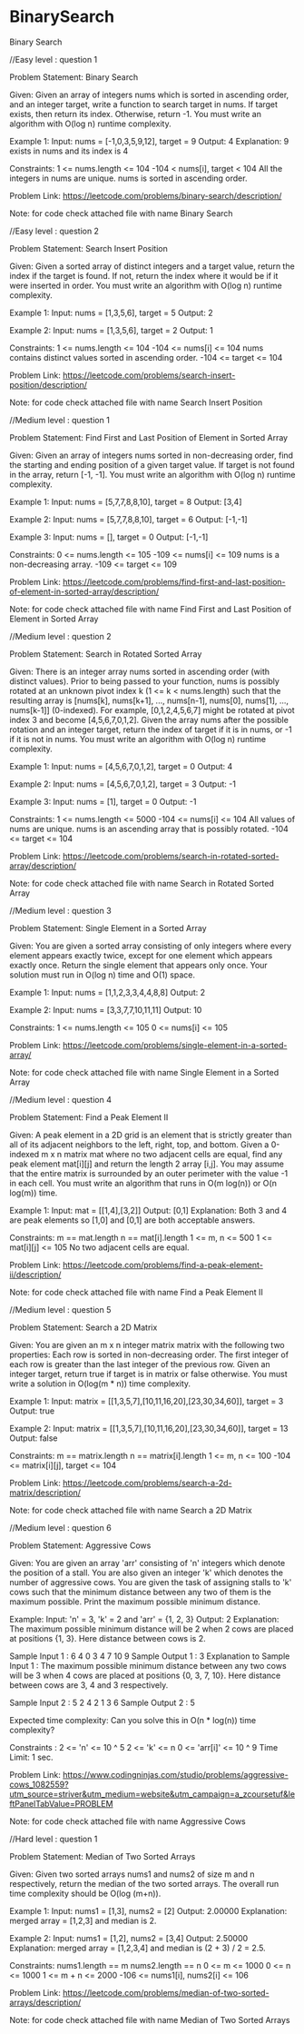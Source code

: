 # BinarySearch
Binary Search

//Easy level : question 1

Problem Statement: Binary Search

Given:
Given an array of integers nums which is sorted in ascending order, and an integer target, write a function to search target in nums. If target exists, then return its index. Otherwise, return -1.
You must write an algorithm with O(log n) runtime complexity.

Example 1:
Input: nums = [-1,0,3,5,9,12], target = 9
Output: 4
Explanation: 9 exists in nums and its index is 4

Constraints:
1 <= nums.length <= 104
-104 < nums[i], target < 104
All the integers in nums are unique.
nums is sorted in ascending order.

Problem Link: https://leetcode.com/problems/binary-search/description/

Note: for code check attached file with name Binary Search

//Easy level : question 2

Problem Statement: Search Insert Position

Given:
Given a sorted array of distinct integers and a target value, return the index if the target is found. If not, return the index where it would be if it were inserted in order.
You must write an algorithm with O(log n) runtime complexity.

Example 1:
Input: nums = [1,3,5,6], target = 5
Output: 2

Example 2:
Input: nums = [1,3,5,6], target = 2
Output: 1

Constraints:
1 <= nums.length <= 104
-104 <= nums[i] <= 104
nums contains distinct values sorted in ascending order.
-104 <= target <= 104

Problem Link: https://leetcode.com/problems/search-insert-position/description/

Note: for code check attached file with name Search Insert Position


//Medium level : question 1

Problem Statement: Find First and Last Position of Element in Sorted Array

Given:
Given an array of integers nums sorted in non-decreasing order, find the starting and ending position of a given target value.
If target is not found in the array, return [-1, -1].
You must write an algorithm with O(log n) runtime complexity.

Example 1:
Input: nums = [5,7,7,8,8,10], target = 8
Output: [3,4]

Example 2:
Input: nums = [5,7,7,8,8,10], target = 6
Output: [-1,-1]

Example 3:
Input: nums = [], target = 0
Output: [-1,-1]
 
Constraints:
0 <= nums.length <= 105
-109 <= nums[i] <= 109
nums is a non-decreasing array.
-109 <= target <= 109

Problem Link: https://leetcode.com/problems/find-first-and-last-position-of-element-in-sorted-array/description/

Note: for code check attached file with name Find First and Last Position of Element in Sorted Array

//Medium level : question 2

Problem Statement: Search in Rotated Sorted Array

Given:
There is an integer array nums sorted in ascending order (with distinct values).
Prior to being passed to your function, nums is possibly rotated at an unknown pivot index k (1 <= k < nums.length) such that the resulting array is [nums[k], nums[k+1], ..., nums[n-1], nums[0], nums[1], ..., nums[k-1]] (0-indexed). For example, [0,1,2,4,5,6,7] might be rotated at pivot index 3 and become [4,5,6,7,0,1,2].
Given the array nums after the possible rotation and an integer target, return the index of target if it is in nums, or -1 if it is not in nums.
You must write an algorithm with O(log n) runtime complexity.

Example 1:
Input: nums = [4,5,6,7,0,1,2], target = 0
Output: 4

Example 2:
Input: nums = [4,5,6,7,0,1,2], target = 3
Output: -1

Example 3:
Input: nums = [1], target = 0
Output: -1

Constraints:
1 <= nums.length <= 5000
-104 <= nums[i] <= 104
All values of nums are unique.
nums is an ascending array that is possibly rotated.
-104 <= target <= 104

Problem Link: https://leetcode.com/problems/search-in-rotated-sorted-array/description/

Note: for code check attached file with name Search in Rotated Sorted Array

//Medium level : question 3

Problem Statement: Single Element in a Sorted Array

Given:
You are given a sorted array consisting of only integers where every element appears exactly twice, except for one element which appears exactly once.
Return the single element that appears only once.
Your solution must run in O(log n) time and O(1) space.

Example 1:
Input: nums = [1,1,2,3,3,4,4,8,8]
Output: 2

Example 2:
Input: nums = [3,3,7,7,10,11,11]
Output: 10
 
Constraints:
1 <= nums.length <= 105
0 <= nums[i] <= 105

Problem Link: https://leetcode.com/problems/single-element-in-a-sorted-array/

Note: for code check attached file with name Single Element in a Sorted Array


//Medium level : question 4

Problem Statement: Find a Peak Element II

Given:
A peak element in a 2D grid is an element that is strictly greater than all of its adjacent neighbors to the left, right, top, and bottom.
Given a 0-indexed m x n matrix mat where no two adjacent cells are equal, find any peak element mat[i][j] and return the length 2 array [i,j].
You may assume that the entire matrix is surrounded by an outer perimeter with the value -1 in each cell.
You must write an algorithm that runs in O(m log(n)) or O(n log(m)) time.

Example 1:
Input: mat = [[1,4],[3,2]]
Output: [0,1]
Explanation: Both 3 and 4 are peak elements so [1,0] and [0,1] are both acceptable answers.

Constraints:
m == mat.length
n == mat[i].length
1 <= m, n <= 500
1 <= mat[i][j] <= 105
No two adjacent cells are equal.

Problem Link: https://leetcode.com/problems/find-a-peak-element-ii/description/

Note: for code check attached file with name Find a Peak Element II

//Medium level : question 5

Problem Statement: Search a 2D Matrix

Given:
You are given an m x n integer matrix matrix with the following two properties:
Each row is sorted in non-decreasing order.
The first integer of each row is greater than the last integer of the previous row.
Given an integer target, return true if target is in matrix or false otherwise.
You must write a solution in O(log(m * n)) time complexity.

Example 1:
Input: matrix = [[1,3,5,7],[10,11,16,20],[23,30,34,60]], target = 3
Output: true

Example 2:
Input: matrix = [[1,3,5,7],[10,11,16,20],[23,30,34,60]], target = 13
Output: false
 
Constraints:
m == matrix.length
n == matrix[i].length
1 <= m, n <= 100
-104 <= matrix[i][j], target <= 104

Problem Link: https://leetcode.com/problems/search-a-2d-matrix/description/

Note: for code check attached file with name Search a 2D Matrix

//Medium level : question 6

Problem Statement: Aggressive Cows

Given:
You are given an array 'arr' consisting of 'n' integers which denote the position of a stall.
You are also given an integer 'k' which denotes the number of aggressive cows.
You are given the task of assigning stalls to 'k' cows such that the minimum distance between any two of them is the maximum possible.
Print the maximum possible minimum distance.

Example:
Input: 'n' = 3, 'k' = 2 and 'arr' = {1, 2, 3}
Output: 2
Explanation: The maximum possible minimum distance will be 2 when 2 cows are placed at positions {1, 3}. Here distance between cows is 2.

Sample Input 1 :
6 4
0 3 4 7 10 9
Sample Output 1 :
3
Explanation to Sample Input 1 :
The maximum possible minimum distance between any two cows will be 3 when 4 cows are placed at positions {0, 3, 7, 10}. Here distance between cows are 3, 4 and 3 respectively.

Sample Input 2 :
5 2
4 2 1 3 6
Sample Output 2 :
5

Expected time complexity:
Can you solve this in O(n * log(n)) time complexity?

Constraints :
2 <= 'n' <= 10 ^ 5
2 <= 'k' <= n
0 <= 'arr[i]' <= 10 ^ 9
Time Limit: 1 sec.

Problem Link: https://www.codingninjas.com/studio/problems/aggressive-cows_1082559?utm_source=striver&utm_medium=website&utm_campaign=a_zcoursetuf&leftPanelTabValue=PROBLEM

Note: for code check attached file with name Aggressive Cows

//Hard level : question 1

Problem Statement: Median of Two Sorted Arrays

Given:
Given two sorted arrays nums1 and nums2 of size m and n respectively, return the median of the two sorted arrays.
The overall run time complexity should be O(log (m+n)). 

Example 1:
Input: nums1 = [1,3], nums2 = [2]
Output: 2.00000
Explanation: merged array = [1,2,3] and median is 2.

Example 2:
Input: nums1 = [1,2], nums2 = [3,4]
Output: 2.50000
Explanation: merged array = [1,2,3,4] and median is (2 + 3) / 2 = 2.5.

Constraints:
nums1.length == m
nums2.length == n
0 <= m <= 1000
0 <= n <= 1000
1 <= m + n <= 2000
-106 <= nums1[i], nums2[i] <= 106

Problem Link: https://leetcode.com/problems/median-of-two-sorted-arrays/description/

Note: for code check attached file with name Median of Two Sorted Arrays
